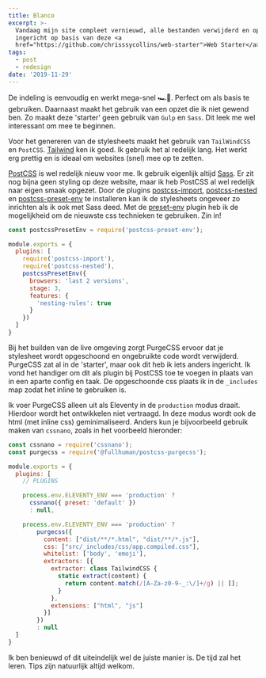 ```yaml
---
title: Blanco
excerpt: >-
  Vandaag mijn site compleet vernieuwd, alle bestanden verwijderd en opnieuw
  ingericht op basis van deze <a
  href="https://github.com/chrisssycollins/web-starter">Web Starter</a>.
tags:
  - post
  - redesign
date: '2019-11-29'
---
```

De indeling is eenvoudig en werkt mega-snel 🏎💨. Perfect om als basis te gebruiken. Daarnaast maakt het gebruik van een opzet die ik niet gewend ben. Zo maakt deze 'starter' geen gebruik van `Gulp` en `Sass`. Dit leek me wel interessant om mee te beginnen.

Voor het genereren van de stylesheets maakt het gebruik van `TailWindCSS` en `PostCSS`. [Tailwind](https://tailwindcss.com/) ken ik goed. Ik gebruik het al redelijk lang. Het werkt erg prettig en is ideaal om websites (snel) mee op te zetten.

[PostCSS](https://postcss.org/) is wel redelijk nieuw voor me. Ik gebruik eigenlijk altijd [Sass](https://sass-lang.com/). Er zit nog bijna geen styling op deze website, maar ik heb PostCSS al wel redelijk naar eigen smaak opgezet. Door de plugins [postcss-import](https://github.com/postcss/postcss-import), [postcss-nested](https://github.com/postcss/postcss-nested) en [postcss-preset-env](https://preset-env.cssdb.org/) te installeren kan ik de stylesheets ongeveer zo inrichten als ik ook met Sass deed. Met de [preset-env](https://preset-env.cssdb.org/) plugin heb ik de mogelijkheid om de nieuwste css technieken te gebruiken. Zin in!

``` js
const postcssPresetEnv = require('postcss-preset-env');

module.exports = {
  plugins: [
    require('postcss-import'),
    require('postcss-nested'),
    postcssPresetEnv({
      browsers: 'last 2 versions',
      stage: 3,
      features: {
        'nesting-rules': true
      }
    })
  ]
}
```

Bij het builden van de live omgeving zorgt PurgeCSS ervoor dat je stylesheet wordt opgeschoond en ongebruikte code wordt verwijderd. PurgeCSS zat al in de 'starter', maar ook dit heb ik iets anders ingericht. Ik vond het handiger om dit als plugin bij PostCSS toe te voegen in plaats van in een aparte config en taak. De opgeschoonde css plaats ik in de `_includes` map zodat het inline te gebruiken is.

Ik voer PurgeCSS alleen uit als Eleventy in de `production` modus draait. Hierdoor wordt het ontwikkelen niet vertraagd. In deze modus wordt ook de html (met inline css) geminimaliseerd. Anders kun je bijvoorbeeld gebruik maken van `cssnano`, zoals in het voorbeeld hieronder:

``` js
const cssnano = require('cssnano');
const purgecss = require('@fullhuman/postcss-purgecss');

module.exports = {
  plugins: [
    // PLUGINS

    process.env.ELEVENTY_ENV === 'production' ?
      cssnano({ preset: 'default' })
      : null,

    process.env.ELEVENTY_ENV === 'production' ?
        purgecss({
          content: ["dist/**/*.html", "dist/**/*.js"],
          css: ["src/_includes/css/app.compiled.css"],
          whitelist: ['body', 'emoji'],
          extractors: [{
            extractor: class TailwindCSS {
              static extract(content) {
                return content.match(/[A-Za-z0-9-_:\/]+/g) || [];
              }
            },
            extensions: ["html", "js"]
          }]
        })
        : null
  ]
}
```

Ik ben benieuwd of dit uiteindelijk wel de juiste manier is. De tijd zal het leren. Tips zijn natuurlijk altijd welkom.
